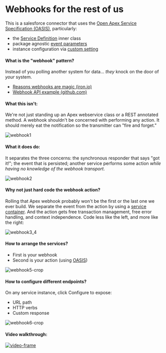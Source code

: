 # Webhooks for the rest of us

This is a salesforce connector that uses the [Open Apex Service Specification (OASIS)](https://github.com/bigassforce/oasis), particularly:
- the [Service Definition](https://github.com/bigassforce/webhooks/blob/master/src/classes/RestfulConnector.cls#L8-L39) inner class
- package agnostic [event parameters](https://github.com/bigassforce/webhooks/blob/master/src/classes/RestfulResponder.cls#L34-L43)
- instance configuration via [custom setting](https://github.com/bigassforce/webhooks/blob/master/src/objects/RestfulEndpoint__c.object)

#### What is the "webhook" pattern?

Instead of you polling another system for data... _they_ knock on the door of _your_ system.

- [Reasons webhooks are magic (iron.io)](http://www.iron.io/blog/2013/09/7-reasons-webhooks-are-magic.html)
- [Webhook API example (github.com)](https://developer.github.com/webhooks/)

#### What this isn't:

We're not just standing up an Apex webservice class or a REST annotated method. A webhook shouldn't be concerned with performing any action. It should merely eat the notification so the transmitter can "fire and forget."

![webhook1](https://cloud.githubusercontent.com/assets/1878631/10134772/3856b2dc-65e0-11e5-93ea-a8623bb32b5e.png)

#### What it does do:

It separates the three concerns: the synchronous responder that says "got it!"; the event that is persisted; another service performs some action _while having no knowledge of the webhook transport_.

![webhook2](https://cloud.githubusercontent.com/assets/1878631/10134773/3a10a600-65e0-11e5-9150-4ad48a1187bf.png)

#### Why not just hard code the webhook action?

Rolling that Apex webhook probably won't be the first or the last one we ever build. We separate the event from the action by using a [service container](https://github.com/bigassforce/oasis). And the action gets free transaction management, free error handling, and context independence. Code less like the left, and more like the right:

![webhook3_4](https://cloud.githubusercontent.com/assets/1878631/10217469/c80f17d6-6827-11e5-8421-fcb0ce915e58.png)

#### How to arrange the services?

- First is your webhook
- Second is your action (using [OASIS](https://github.com/bigassforce/oasis))

![webhook5-crop](https://cloud.githubusercontent.com/assets/1878631/10217929/f7a5b98e-682a-11e5-88aa-9d669962e447.png)

#### How to configure different endpoints?

On any service instance, click Configure to expose:

- URL path
- HTTP verbs
- Custom response

![webhook6-crop](https://cloud.githubusercontent.com/assets/1878631/10217930/f962caa0-682a-11e5-9054-8c2dbefd4f1c.png)

#### Video walkthrough:

[![video-frame](https://cloud.githubusercontent.com/assets/1878631/10218330/f2e0618a-682d-11e5-8acb-03eab5770b4e.png)](https://vimeo.com/141029160)
